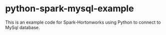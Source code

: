 # python-spark-mysql-example

This is an example code for Spark-Hortonworks using Python to connect to MySql database.
